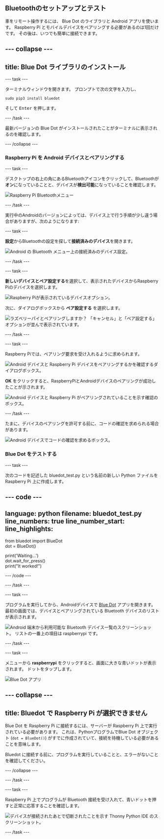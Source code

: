 ## Bluetoothのセットアップとテスト

車をリモート操作するには、 Blue Dot のライブラリと Android アプリを使います。 Raspberry Pi とモバイルデバイスをペアリングする必要があるのは1回だけです。 その後は、いつでも簡単に接続できます。

--- collapse ---
---
title: Blue Dot ライブラリのインストール
---

--- task ---

ターミナルウィンドウを開きます。 プロンプトで次の文字を入力し、
```
sudo pip3 install bluedot
```
そして <kbd>Enter</kbd> を押します。

--- /task ---

最新バージョンの Blue Dot がインストールされたことがターミナルに表示されるのを確認します。

--- /collapse ---

### Raspberry Pi を Android デバイスとペアリングする

--- task ---

デスクトップの右上の角にあるBluetoothアイコンをクリックして、Bluetoothが**オン**になっていることと、デバイスが**検出可能**になっていることを確認します。

![Raspberry Pi Bluetoothメニュー](images/bt_rpi_1.png)

--- /task ---

実行中のAndroidのバージョンによっては、デバイス上で行う手順が少し違う場合がありますが、次のようになります:

--- task ---

**設定**からBluetoothの設定を探して**接続済みのデバイス**を開きます。

![Android の Bluetooth メニュー上の接続済みのデバイス設定。](images/bt_and_1.png)

--- /task ---

--- task ---

**新しいデバイスとペア設定する**を選択して、表示されたデバイスからRaspberry Piのデバイスを選択します。

![Raspberry Piが表示されているデバイスオプション。](images/bt_and_2.png)

次に、ダイアログボックスから **ペア設定する** を選択します。

![ラズベリーパイとペアリングしますか？ 「キャンセル」と「ペア設定する」オプションが並んで表示されています。](images/bt_and_3.png)

--- /task ---

--- task ---

Raspberry Piでは、ペアリング要求を受け入れるように求められます。

![Android デバイスと Raspberry Pi デバイスをペアリングするかを確認するダイアログボックス。](images/bt_rpi_2.png)

**OK** をクリックすると、RaspberryPiとAndroidデバイスのペアリングが成功したことが示されます。

![Android デバイスと Raspberry Pi がペアリングされていることを示す確認のボックス。](imgaes/bt_rpi_3.png)

--- /task ---

たまに、デバイスのペアリングを許可する前に、コードの確認を求められる場合があります。

![Android デバイスでコードの確認を求めるボックス。](images/android3.png)

### Blue Dot をテストする

--- task ---

次のコードを記述した bluedot_test.py という名前の新しい Python ファイルを Raspberry Pi 上に作成します。

--- code ---
---
language: python filename: bluedot_test.py line_numbers: true line_number_start:
line_highlights:
---

from bluedot import BlueDot   
dot = BlueDot()

print('Waiting...')   
dot.wait_for_press()    
print("It worked!")

--- /code ---

--- /task ---

--- task ---

プログラムを実行してから、Androidデバイスで [Blue Dot](https://play.google.com/store/apps/details?id=com.stuffaboutcode.bluedot&hl=en_GB&gl=US) アプリを開きます。 最初の画面では、デバイスとペアリングされている Bluetooth デバイスのリストが表示されます。

![Android 端末から利用可能な Bluetooth デバイス一覧のスクリーンショット。 リストの一番上の項目は raspberrypi です。](images/android4.jpeg)

--- /task ---

--- task ---

メニューから **raspberrypi** をクリックすると、画面に大きな青いドットが表示されます。 ドットをタップします。

![Blue Dot アプリ](images/bt_and_5.png)

--- collapse ---
---
title: Bluedot で Raspberry Pi が選択できません
---

 Blue Dot を Raspberry Pi に接続するには、サーバーが Raspberry Pi 上で実行されている必要があります。 これは、PythonプログラムでBlue Dot オブジェクト (`dot = BlueDot()`) がすでに作成されていて、接続を待機している必要があることを意味します。

 Bluedot に接続する前に、プログラムを実行していることと、エラーがないことを確認してください。

--- /collapse ---

--- /task ---

--- task ---

Raspberry Pi 上でプログラムが Bluetooth 接続を受け入れて、青いドットを押すと正常に応答することを確認します。

![デバイスが接続されたあとで切断されたことを示す Thonny Python IDE のスクリーンショット。](images/thonny1.png)

--- /task ---
